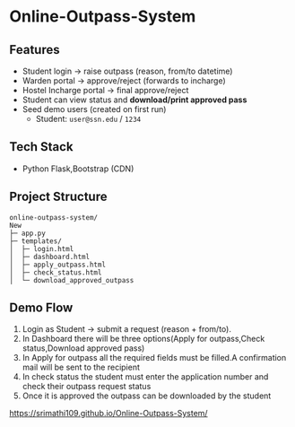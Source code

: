 # Online-Outpass-System
## Features
- Student login → raise outpass (reason, from/to datetime)
- Warden portal → approve/reject (forwards to incharge)
- Hostel Incharge portal → final approve/reject
- Student can view status and **download/print approved pass**
- Seed demo users (created on first run)
  - Student: `user@ssn.edu` / `1234`

## Tech Stack
- Python Flask,Bootstrap (CDN)

## Project Structure
```
online-outpass-system/
New
├─ app.py
├─ templates/
│  ├─ login.html
│  ├─ dashboard.html
│  ├─ apply_outpass.html
│  ├─ check_status.html
│  └─ download_approved_outpass
```

##  Demo Flow
1. Login as Student → submit a request (reason + from/to).
2. In Dashboard there will be three options(Apply for outpass,Check status,Download approved pass)
3. In Apply for outpass all the required fields must be filled.A confirmation mail will be sent to the recipient
4. In check status the student must enter the application number and check their outpass request status
5. Once it is approved the outpass can be downloaded by the student

https://srimathi109.github.io/Online-Outpass-System/
